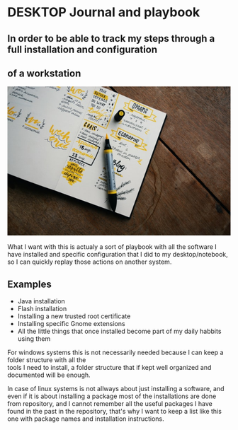 # DESKTOP Journal and playbook

## In order to be able to track my steps through a full installation and configuration
## of a workstation 

![Cover Photo](./cover_photo.jpg)
 
What I want with this is actualy a sort of playbook with all the software I have installed 
and specific configuration that I did to my desktop/notebook, so I can quickly 
replay those actions on another system. 

## Examples

- Java installation
- Flash installation
- Installing a new trusted root certificate
- Installing specific Gnome extensions
- All the little things that once installed become part of my daily habbits using them

For windows systems this is not necessarily needed because I can keep a folder structure with all the   
tools I need to install, a folder structure that if kept well organized and documented will be enough. 

In case of linux systems is not allways about just installing a software, and even if it is about installing 
a package most of the installations are done from repository, and I cannot remember all the useful packages 
I have found in the past in the repository, that's why I want to keep a list like this one with 
package names and installation instructions.

